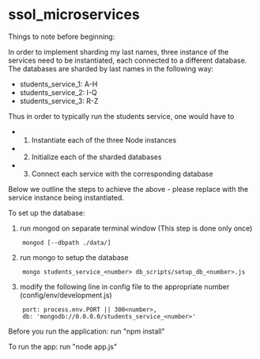 # ssol_microservices

Things to note before beginning:

In order to implement sharding my last names, three instance of the services need to be instantiated, each connected to a different database. The databases are sharded by last names in the following way:

* students_service_1: A-H
* students_service_2: I-Q
* students_service_3: R-Z

Thus in order to typically run the students service, one would have to 
* 1) Instantiate each of the three Node instances 
* 2) Initialize each of the sharded databases
* 3) Connect each service with the corresponding database

Below we outline the steps to achieve the above - please replace <number> with the service instance being instantiated.

To set up the database:
1. run mongod on separate terminal window (This step is done only once)
```
	mongod [--dbpath ./data/]
```	
2. run mongo to setup the database
```	
	mongo students_service_<number> db_scripts/setup_db_<number>.js
```
3. modify the following line in config file to the appropriate number (config/env/development.js)
```	
	port: process.env.PORT || 300<number>,
	db: 'mongodb://0.0.0.0/students_service_<number>'
```

Before you run the application:
run "npm install"

To run the app:
run "node app.js"
